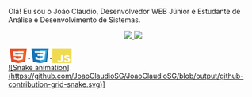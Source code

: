 Olá! Eu sou o João Claudio, Desenvolvedor WEB Júnior e Estudante de Análise e Desenvolvimento de Sistemas.

<div align="center">
  <a href="https://github.com/JoaoClaudioSG">
  <img height="180em" src="https://github-readme-stats.vercel.app/api?username=JoaoClaudioSG&show_icons=true&theme=dark&include_all_commits=true&count_private=true"/>
  <img height="180em" src="https://github-readme-stats.vercel.app/api/top-langs/?username=JoaoClaudioSG&layout=compact&langs_count=7&theme=dark">
</div>

  <!-- Imagens do site Devicon -->
<div style="display: inline_block"><br>
  <img align="center" alt="Joao-HTML" height="30" width="40" src="https://raw.githubusercontent.com/devicons/devicon/master/icons/html5/html5-original.svg">
  <img align="center" alt="Joao-CSS" height="30" width="40" src="https://raw.githubusercontent.com/devicons/devicon/master/icons/css3/css3-original.svg">
  <img align="center" alt="Joao-Js" height="30" width="40" src="https://raw.githubusercontent.com/devicons/devicon/master/icons/javascript/javascript-plain.svg">
</div>

  <!-- Snake -->
<div>
  ![Snake animation](https://github.com/JoaoClaudioSG/JoaoClaudioSG/blob/output/github-contribution-grid-snake.svg)]
</div>
